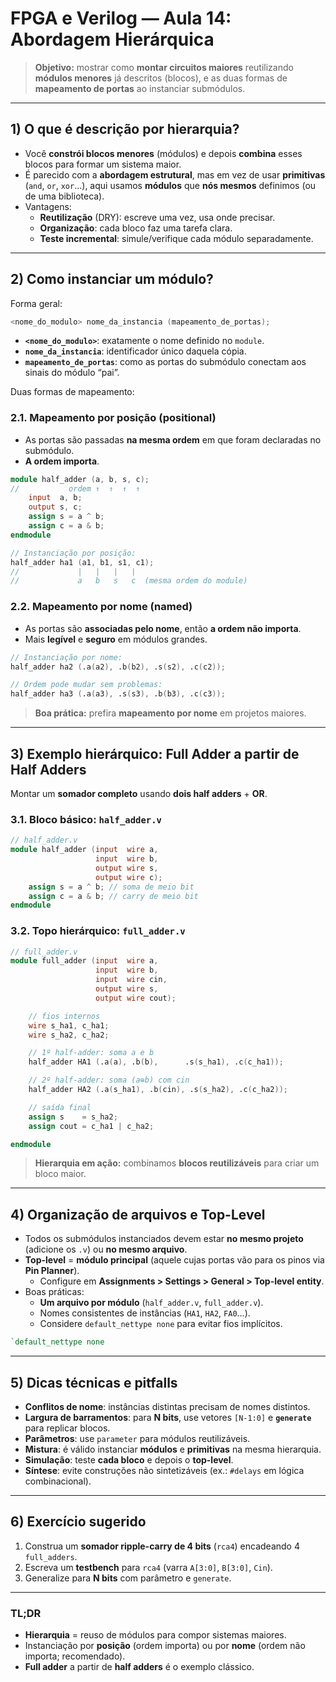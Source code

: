 # FPGA e Verilog — **Aula 14: Abordagem Hierárquica**

> **Objetivo:** mostrar como **montar circuitos maiores** reutilizando **módulos menores** já descritos (blocos), e as duas formas de **mapeamento de portas** ao instanciar submódulos.

---

## 1) O que é **descrição por hierarquia**?

- Você **constrói blocos menores** (módulos) e depois **combina** esses blocos para formar um sistema maior.  
- É parecido com a **abordagem estrutural**, mas em vez de usar **primitivas** (`and`, `or`, `xor`…), aqui usamos **módulos** que **nós mesmos** definimos (ou de uma biblioteca).  
- Vantagens:
  - **Reutilização** (DRY): escreve uma vez, usa onde precisar.
  - **Organização**: cada bloco faz uma tarefa clara.
  - **Teste incremental**: simule/verifique cada módulo separadamente.

---

## 2) Como **instanciar** um módulo?

Forma geral:

```verilog
<nome_do_modulo> nome_da_instancia (mapeamento_de_portas);
```

- **`<nome_do_modulo>`**: exatamente o nome definido no `module`.
- **`nome_da_instancia`**: identificador único daquela cópia.
- **`mapeamento_de_portas`**: como as portas do submódulo conectam aos sinais do módulo “pai”.

Duas formas de mapeamento:

### 2.1. Mapeamento **por posição** (positional)

- As portas são passadas **na mesma ordem** em que foram declaradas no submódulo.
- **A ordem importa**.

```verilog
module half_adder (a, b, s, c);
//           ordem ↑  ↑  ↑  ↑
    input  a, b;
    output s, c;
    assign s = a ^ b;
    assign c = a & b;
endmodule

// Instanciação por posição:
half_adder ha1 (a1, b1, s1, c1); 
//             |   |   |   |
//             a   b   s   c  (mesma ordem do module)
```

### 2.2. Mapeamento **por nome** (named)

- As portas são **associadas pelo nome**, então **a ordem não importa**.
- Mais **legível** e **seguro** em módulos grandes.

```verilog
// Instanciação por nome:
half_adder ha2 (.a(a2), .b(b2), .s(s2), .c(c2));

// Ordem pode mudar sem problemas:
half_adder ha3 (.a(a3), .s(s3), .b(b3), .c(c3));
```

> **Boa prática:** prefira **mapeamento por nome** em projetos maiores.

---

## 3) Exemplo hierárquico: **Full Adder** a partir de **Half Adders**

Montar um **somador completo** usando **dois half adders** + **OR**.

### 3.1. Bloco básico: `half_adder.v`
```verilog
// half_adder.v
module half_adder (input  wire a,
                   input  wire b,
                   output wire s,
                   output wire c);
    assign s = a ^ b; // soma de meio bit
    assign c = a & b; // carry de meio bit
endmodule
```

### 3.2. Topo hierárquico: `full_adder.v`
```verilog
// full_adder.v
module full_adder (input  wire a,
                   input  wire b,
                   input  wire cin,
                   output wire s,
                   output wire cout);

    // fios internos
    wire s_ha1, c_ha1;
    wire s_ha2, c_ha2;

    // 1º half-adder: soma a e b
    half_adder HA1 (.a(a), .b(b),      .s(s_ha1), .c(c_ha1));

    // 2º half-adder: soma (a⊕b) com cin
    half_adder HA2 (.a(s_ha1), .b(cin), .s(s_ha2), .c(c_ha2));

    // saída final
    assign s    = s_ha2;
    assign cout = c_ha1 | c_ha2;

endmodule
```

> **Hierarquia em ação:** combinamos **blocos reutilizáveis** para criar um bloco maior.

---

## 4) Organização de arquivos e **Top-Level**

- Todos os submódulos instanciados devem estar **no mesmo projeto** (adicione os `.v`) ou **no mesmo arquivo**.  
- **Top-level** = **módulo principal** (aquele cujas portas vão para os pinos via **Pin Planner**).  
  - Configure em **Assignments > Settings > General > Top-level entity**.
- Boas práticas:
  - **Um arquivo por módulo** (`half_adder.v`, `full_adder.v`).
  - Nomes consistentes de instâncias (`HA1`, `HA2`, `FA0`…).
  - Considere `default_nettype none` para evitar fios implícitos.

```verilog
`default_nettype none
```

---

## 5) Dicas técnicas e pitfalls

- **Conflitos de nome**: instâncias distintas precisam de nomes distintos.  
- **Largura de barramentos**: para **N bits**, use vetores `[N-1:0]` e **`generate`** para replicar blocos.  
- **Parâmetros**: use `parameter` para módulos reutilizáveis.  
- **Mistura**: é válido instanciar **módulos** e **primitivas** na mesma hierarquia.  
- **Simulação**: teste **cada bloco** e depois o **top-level**.  
- **Síntese**: evite construções não sintetizáveis (ex.: `#delays` em lógica combinacional).

---

## 6) Exercício sugerido

1. Construa um **somador ripple-carry de 4 bits** (`rca4`) encadeando 4 `full_adders`.  
2. Escreva um **testbench** para `rca4` (varra `A[3:0]`, `B[3:0]`, `Cin`).  
3. Generalize para **N bits** com parâmetro e `generate`.

---

### TL;DR

- **Hierarquia** = reuso de módulos para compor sistemas maiores.  
- Instanciação por **posição** (ordem importa) ou por **nome** (ordem não importa; recomendado).  
- **Full adder** a partir de **half adders** é o exemplo clássico.

